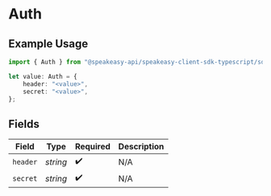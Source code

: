 # Auth

## Example Usage

```typescript
import { Auth } from "@speakeasy-api/speakeasy-client-sdk-typescript/sdk/models/shared";

let value: Auth = {
    header: "<value>",
    secret: "<value>",
};
```

## Fields

| Field              | Type               | Required           | Description        |
| ------------------ | ------------------ | ------------------ | ------------------ |
| `header`           | *string*           | :heavy_check_mark: | N/A                |
| `secret`           | *string*           | :heavy_check_mark: | N/A                |